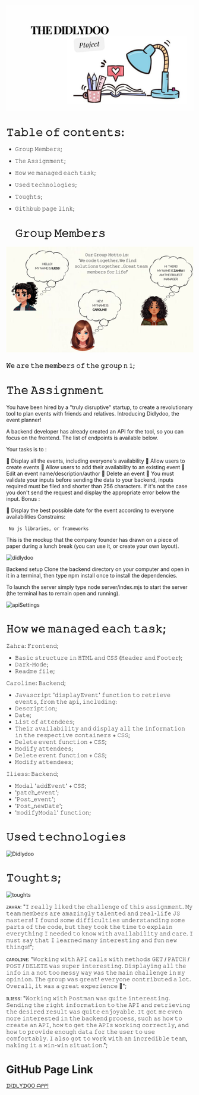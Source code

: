 ![header](assets/images/readme-cover.png)
# 𝚃𝚊𝚋𝚕𝚎 𝚘𝚏 𝚌𝚘𝚗𝚝𝚎𝚗𝚝𝚜:
* 𝙶𝚛𝚘𝚞𝚙 𝙼𝚎𝚖𝚋𝚎𝚛𝚜;
* 𝚃𝚑𝚎 𝙰𝚜𝚜𝚒𝚐𝚗𝚖𝚎𝚗𝚝;
* 𝙷𝚘𝚠 𝚠𝚎 𝚖𝚊𝚗𝚊𝚐𝚎𝚍 𝚎𝚊𝚌𝚑 𝚝𝚊𝚜𝚔;
* 𝚄𝚜𝚎𝚍 𝚝𝚎𝚌𝚑𝚗𝚘𝚕𝚘𝚐𝚒𝚎𝚜;
* 𝚃𝚘𝚞𝚐𝚑𝚝𝚜;
* 𝙶𝚒𝚝𝚑𝚋𝚞𝚋 𝚙𝚊𝚐𝚎 𝚕𝚒𝚗𝚔;

  # 𝙶𝚛𝚘𝚞𝚙 𝙼𝚎𝚖𝚋𝚎𝚛𝚜

![groupMembers](<assets/images/groupmembers.png>)

### 𝚆𝚎 𝚊𝚛𝚎 𝚝𝚑𝚎 𝚖𝚎𝚖𝚋𝚎𝚛𝚜 𝚘𝚏 𝚝𝚑𝚎 𝚐𝚛𝚘𝚞𝚙 𝚗 𝟷;

# 𝚃𝚑𝚎 𝙰𝚜𝚜𝚒𝚐𝚗𝚖𝚎𝚗𝚝
You have been hired by a "truly disruptive" startup, to create a revolutionary tool to plan events with friends and relatives. Introducing Didlydoo, the event planner!

A backend developer has already created an API for the tool, so you can focus on the frontend. The list of endpoints is available below.

Your tasks is to :

🌱 Display all the events, including everyone's availability
🌱 Allow users to create events
🌱 Allow users to add their availability to an existing event
🌱 Edit an event name/description/author
🌱 Delete an event
🌱 You must validate your inputs before sending the data to your backend, inputs required must be filed and shorter than 256 characters. If it's not the case you don't send the request and display the appropriate error below the input.
Bonus :

🌼 Display the best possible date for the event according to everyone availabilities
Constrains:

``` No js libraries, or frameworks```

This is the mockup that the company founder has drawn on a piece of paper during a lunch break (you can use it, or create your own layout).

![didlydoo](assets/images/didlydoo.png)

Backend setup
Clone the backend directory on your computer and open in it in a terminal, then type npm install once to install the dependencies.

To launch the server simply type node server/index.mjs to start the server (the terminal has to remain open and running).

![apiSettings](assets/images/apiSettings.png)

# 𝙷𝚘𝚠 𝚠𝚎 𝚖𝚊𝚗𝚊𝚐𝚎𝚍 𝚎𝚊𝚌𝚑 𝚝𝚊𝚜𝚔;

𝚉𝚊𝚑𝚛𝚊:
𝙵𝚛𝚘𝚗𝚝𝚎𝚗𝚍;
  * 𝙱𝚊𝚜𝚒𝚌  𝚜𝚝𝚛𝚞𝚌𝚝𝚞𝚛𝚎 𝚒𝚗 𝙷𝚃𝙼𝙻 𝚊𝚗𝚍 𝙲𝚂𝚂 (𝙷𝚎𝚊𝚍𝚎𝚛 𝚊𝚗𝚍 𝙵𝚘𝚘𝚝𝚎𝚛);
  * 𝙳𝚊𝚛𝚔-𝙼𝚘𝚍𝚎;
  * 𝚁𝚎𝚊𝚍𝚖𝚎 𝚏𝚒𝚕𝚎;

𝙲𝚊𝚛𝚘𝚕𝚒𝚗𝚎:
𝙱𝚊𝚌𝚔𝚎𝚗𝚍;
* 𝙹𝚊𝚟𝚊𝚜𝚌𝚛𝚒𝚙𝚝 '𝚍𝚒𝚜𝚙𝚕𝚊𝚢𝙴𝚟𝚎𝚗𝚝' 𝚏𝚞𝚗𝚌𝚝𝚒𝚘𝚗 𝚝𝚘 𝚛𝚎𝚝𝚛𝚒𝚎𝚟𝚎 𝚎𝚟𝚎𝚗𝚝𝚜, 𝚏𝚛𝚘𝚖 𝚝𝚑𝚎 𝚊𝚙𝚒, 𝚒𝚗𝚌𝚕𝚞𝚍𝚒𝚗𝚐:
* 𝙳𝚎𝚜𝚌𝚛𝚒𝚙𝚝𝚒𝚘𝚗;
* 𝙳𝚊𝚝𝚎;
* 𝙻𝚒𝚜𝚝 𝚘𝚏 𝚊𝚝𝚝𝚎𝚗𝚍𝚎𝚎𝚜;
* 𝚃𝚑𝚎𝚒𝚛 𝚊𝚟𝚊𝚒𝚕𝚊𝚋𝚒𝚕𝚒𝚝𝚢 𝚊𝚗𝚍 𝚍𝚒𝚜𝚙𝚕𝚊𝚢 𝚊𝚕𝚕 𝚝𝚑𝚎 𝚒𝚗𝚏𝚘𝚛𝚖𝚊𝚝𝚒𝚘𝚗 𝚒𝚗 𝚝𝚑𝚎 𝚛𝚎𝚜𝚙𝚎𝚌𝚝𝚒𝚟𝚎 𝚌𝚘𝚗𝚝𝚊𝚒𝚗𝚎𝚛𝚜 + 𝙲𝚂𝚂;
* 𝙳𝚎𝚕𝚎𝚝𝚎 𝚎𝚟𝚎𝚗𝚝 𝚏𝚞𝚗𝚌𝚝𝚒𝚘𝚗 + 𝙲𝚂𝚂;
* 𝙼𝚘𝚍𝚒𝚏𝚢 𝚊𝚝𝚝𝚎𝚗𝚍𝚎𝚎𝚜;
* 𝙳𝚎𝚕𝚎𝚝𝚎 𝚎𝚟𝚎𝚗𝚝 𝚏𝚞𝚗𝚌𝚝𝚒𝚘𝚗 + 𝙲𝚂𝚂;
* 𝙼𝚘𝚍𝚒𝚏𝚢 𝚊𝚝𝚝𝚎𝚗𝚍𝚎𝚎𝚜;

𝙸𝚕𝚒𝚎𝚜𝚜:
𝙱𝚊𝚌𝚔𝚎𝚗𝚍;
*  𝙼𝚘𝚍𝚊𝚕 '𝚊𝚍𝚍𝙴𝚟𝚎𝚗𝚝' + 𝙲𝚂𝚂;
* '𝚙𝚊𝚝𝚌𝚑_𝚎𝚟𝚎𝚗𝚝';
* '𝙿𝚘𝚜𝚝_𝚎𝚟𝚎𝚗𝚝';
* '𝙿𝚘𝚜𝚝_𝚗𝚎𝚠𝙳𝚊𝚝𝚎';
* '𝚖𝚘𝚍𝚒𝚏𝚢𝙼𝚘𝚍𝚊𝚕' 𝚏𝚞𝚗𝚌𝚝𝚒𝚘𝚗;

# 𝚄𝚜𝚎𝚍 𝚝𝚎𝚌𝚑𝚗𝚘𝚕𝚘𝚐𝚒𝚎𝚜

![Didlydoo](https://github-readme-stats.vercel.app/api/top-langs/?username=zaraana&hide=other&langs_count=10&layout=compact&exclude_repo=Didlydoo-App)


# 𝚃𝚘𝚞𝚐𝚑𝚝𝚜;
![toughts](assets/images/gif.gif)

ᴢᴀʜʀᴀ: "𝙸 𝚛𝚎𝚊𝚕𝚕𝚢 𝚕𝚒𝚔𝚎𝚍 𝚝𝚑𝚎 𝚌𝚑𝚊𝚕𝚕𝚎𝚗𝚐𝚎 𝚘𝚏 𝚝𝚑𝚒𝚜 𝚊𝚜𝚜𝚒𝚐𝚗𝚖𝚎𝚗𝚝. 𝙼𝚢 𝚝𝚎𝚊𝚖 𝚖𝚎𝚖𝚋𝚎𝚛𝚜 𝚊𝚛𝚎 𝚊𝚖𝚊𝚣𝚒𝚗𝚐𝚕𝚢 𝚝𝚊𝚕𝚎𝚗𝚝𝚎𝚍 𝚊𝚗𝚍 𝚛𝚎𝚊𝚕-𝚕𝚒𝚏𝚎 𝙹𝚂 𝚖𝚊𝚜𝚝𝚎𝚛𝚜! 𝙸 𝚏𝚘𝚞𝚗𝚍 𝚜𝚘𝚖𝚎 𝚍𝚒𝚏𝚏𝚒𝚌𝚞𝚕𝚝𝚒𝚎𝚜 𝚞𝚗𝚍𝚎𝚛𝚜𝚝𝚊𝚗𝚍𝚒𝚗𝚐 𝚜𝚘𝚖𝚎 𝚙𝚊𝚛𝚝𝚜 𝚘𝚏 𝚝𝚑𝚎 𝚌𝚘𝚍𝚎, 𝚋𝚞𝚝 𝚝𝚑𝚎𝚢 𝚝𝚘𝚘𝚔 𝚝𝚑𝚎 𝚝𝚒𝚖𝚎 𝚝𝚘 𝚎𝚡𝚙𝚕𝚊𝚒𝚗 𝚎𝚟𝚎𝚛𝚢𝚝𝚑𝚒𝚗𝚐 𝙸 𝚗𝚎𝚎𝚍𝚎𝚍 𝚝𝚘 𝚔𝚗𝚘𝚠 𝚠𝚒𝚝𝚑 𝚊𝚟𝚊𝚒𝚕𝚊𝚋𝚒𝚕𝚒𝚝𝚢 𝚊𝚗𝚍 𝚌𝚊𝚛𝚎. 𝙸 𝚖𝚞𝚜𝚝 𝚜𝚊𝚢 𝚝𝚑𝚊𝚝 𝙸 𝚕𝚎𝚊𝚛𝚗𝚎𝚍 𝚖𝚊𝚗𝚢 𝚒𝚗𝚝𝚎𝚛𝚎𝚜𝚝𝚒𝚗𝚐 𝚊𝚗𝚍 𝚏𝚞𝚗 𝚗𝚎𝚠 𝚝𝚑𝚒𝚗𝚐𝚜!";

ᴄᴀʀᴏʟɪɴᴇ: "𝚆𝚘𝚛𝚔𝚒𝚗𝚐 𝚠𝚒𝚝𝚑 𝙰𝙿𝙸 𝚌𝚊𝚕𝚕𝚜 𝚠𝚒𝚝𝚑 𝚖𝚎𝚝𝚑𝚘𝚍𝚜 𝙶𝙴𝚃 / 𝙿𝙰𝚃𝙲𝙷 / 𝙿𝙾𝚂𝚃 / 𝙳𝙴𝙻𝙴𝚃𝙴 𝚠𝚊𝚜 𝚜𝚞𝚙𝚎𝚛 𝚒𝚗𝚝𝚎𝚛𝚎𝚜𝚝𝚒𝚗𝚐. 𝙳𝚒𝚜𝚙𝚕𝚊𝚢𝚒𝚗𝚐 𝚊𝚕𝚕 𝚝𝚑𝚎 𝚒𝚗𝚏𝚘 𝚒𝚗 𝚊 𝚗𝚘𝚝 𝚝𝚘𝚘 𝚖𝚎𝚜𝚜𝚢 𝚠𝚊𝚢 𝚠𝚊𝚜 𝚝𝚑𝚎 𝚖𝚊𝚒𝚗 𝚌𝚑𝚊𝚕𝚕𝚎𝚗𝚐𝚎 𝚒𝚗 𝚖𝚢 𝚘𝚙𝚒𝚗𝚒𝚘𝚗. 𝚃𝚑𝚎 𝚐𝚛𝚘𝚞𝚙 𝚠𝚊𝚜 𝚐𝚛𝚎𝚊𝚝! 𝚎𝚟𝚎𝚛𝚢𝚘𝚗𝚎 𝚌𝚘𝚗𝚝𝚛𝚒𝚋𝚞𝚝𝚎𝚍 𝚊 𝚕𝚘𝚝. 𝙾𝚟𝚎𝚛𝚊𝚕𝚕, 𝚒𝚝 𝚠𝚊𝚜 𝚊 𝚐𝚛𝚎𝚊𝚝 𝚎𝚡𝚙𝚎𝚛𝚒𝚎𝚗𝚌𝚎 🙂";

ɪʟɪᴇss: "𝚆𝚘𝚛𝚔𝚒𝚗𝚐 𝚠𝚒𝚝𝚑 𝙿𝚘𝚜𝚝𝚖𝚊𝚗 𝚠𝚊𝚜 𝚚𝚞𝚒𝚝𝚎 𝚒𝚗𝚝𝚎𝚛𝚎𝚜𝚝𝚒𝚗𝚐. 𝚂𝚎𝚗𝚍𝚒𝚗𝚐 𝚝𝚑𝚎 𝚛𝚒𝚐𝚑𝚝 𝚒𝚗𝚏𝚘𝚛𝚖𝚊𝚝𝚒𝚘𝚗 𝚝𝚘 𝚝𝚑𝚎 𝙰𝙿𝙸 𝚊𝚗𝚍 𝚛𝚎𝚝𝚛𝚒𝚎𝚟𝚒𝚗𝚐 𝚝𝚑𝚎 𝚍𝚎𝚜𝚒𝚛𝚎𝚍 𝚛𝚎𝚜𝚞𝚕𝚝 𝚠𝚊𝚜 𝚚𝚞𝚒𝚝𝚎 𝚎𝚗𝚓𝚘𝚢𝚊𝚋𝚕𝚎. 𝙸𝚝 𝚐𝚘𝚝 𝚖𝚎 𝚎𝚟𝚎𝚗 𝚖𝚘𝚛𝚎 𝚒𝚗𝚝𝚎𝚛𝚎𝚜𝚝𝚎𝚍 𝚒𝚗 𝚝𝚑𝚎 𝚋𝚊𝚌𝚔𝚎𝚗𝚍 𝚙𝚛𝚘𝚌𝚎𝚜𝚜, 𝚜𝚞𝚌𝚑 𝚊𝚜 𝚑𝚘𝚠 𝚝𝚘 𝚌𝚛𝚎𝚊𝚝𝚎 𝚊𝚗 𝙰𝙿𝙸, 𝚑𝚘𝚠 𝚝𝚘 𝚐𝚎𝚝 𝚝𝚑𝚎 𝙰𝙿𝙸𝚜 𝚠𝚘𝚛𝚔𝚒𝚗𝚐 𝚌𝚘𝚛𝚛𝚎𝚌𝚝𝚕𝚢, 𝚊𝚗𝚍 𝚑𝚘𝚠 𝚝𝚘 𝚙𝚛𝚘𝚟𝚒𝚍𝚎 𝚎𝚗𝚘𝚞𝚐𝚑 𝚍𝚊𝚝𝚊 𝚏𝚘𝚛 𝚝𝚑𝚎 𝚞𝚜𝚎𝚛 𝚝𝚘 𝚞𝚜𝚎 𝚌𝚘𝚖𝚏𝚘𝚛𝚝𝚊𝚋𝚕𝚢. 𝙸 𝚊𝚕𝚜𝚘 𝚐𝚘𝚝 𝚝𝚘 𝚠𝚘𝚛𝚔 𝚠𝚒𝚝𝚑 𝚊𝚗 𝚒𝚗𝚌𝚛𝚎𝚍𝚒𝚋𝚕𝚎 𝚝𝚎𝚊𝚖, 𝚖𝚊𝚔𝚒𝚗𝚐 𝚒𝚝 𝚊 𝚠𝚒𝚗-𝚠𝚒𝚗 𝚜𝚒𝚝𝚞𝚊𝚝𝚒𝚘𝚗.";

# GitHub Page Link
[ᗪIᗪᒪYᗪOO ᗩᑭᑭ!](https://zaraana.github.io/Didlydoo-App/)
